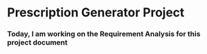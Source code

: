 <h1>Prescription Generator Project</h1>
<h3>Today, I am working on the Requirement Analysis for this project document</h3>